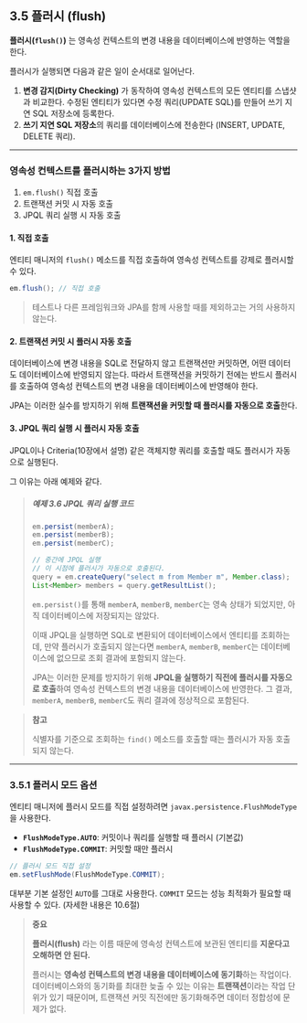 ## 3.5 플러시 (flush)

**플러시(`flush()`)** 는 영속성 컨텍스트의 변경 내용을 데이터베이스에 반영하는 역할을 한다.

플러시가 실행되면 다음과 같은 일이 순서대로 일어난다.

1.  **변경 감지(Dirty Checking)** 가 동작하여 영속성 컨텍스트의 모든 엔티티를 스냅샷과 비교한다. 수정된 엔티티가 있다면 수정 쿼리(UPDATE SQL)를 만들어 쓰기 지연 SQL 저장소에 등록한다.
2.  **쓰기 지연 SQL 저장소**의 쿼리를 데이터베이스에 전송한다 (INSERT, UPDATE, DELETE 쿼리).

---

### 영속성 컨텍스트를 플러시하는 3가지 방법

1.  `em.flush()` 직접 호출
2.  트랜잭션 커밋 시 자동 호출
3.  JPQL 쿼리 실행 시 자동 호출

#### 1. 직접 호출

엔티티 매니저의 `flush()` 메소드를 직접 호출하여 영속성 컨텍스트를 강제로 플러시할 수 있다.
```java
em.flush(); // 직접 호출
```
> 테스트나 다른 프레임워크와 JPA를 함께 사용할 때를 제외하고는 거의 사용하지 않는다.

#### 2. 트랜잭션 커밋 시 플러시 자동 호출

데이터베이스에 변경 내용을 SQL로 전달하지 않고 트랜잭션만 커밋하면, 어떤 데이터도 데이터베이스에 반영되지 않는다. 따라서 트랜잭션을 커밋하기 전에는 반드시 플러시를 호출하여 영속성 컨텍스트의 변경 내용을 데이터베이스에 반영해야 한다.

JPA는 이러한 실수를 방지하기 위해 **트랜잭션을 커밋할 때 플러시를 자동으로 호출**한다.

#### 3. JPQL 쿼리 실행 시 플러시 자동 호출

JPQL이나 Criteria(10장에서 설명) 같은 객체지향 쿼리를 호출할 때도 플러시가 자동으로 실행된다.

그 이유는 아래 예제와 같다.

> ##### 예제 3.6 JPQL 쿼리 실행 코드
>
> ```java
> em.persist(memberA);
> em.persist(memberB);
> em.persist(memberC);
>
> // 중간에 JPQL 실행
> // 이 시점에 플러시가 자동으로 호출된다.
> query = em.createQuery("select m from Member m", Member.class);
> List<Member> members = query.getResultList();
> ```
>
> `em.persist()`를 통해 `memberA`, `memberB`, `memberC`는 영속 상태가 되었지만, 아직 데이터베이스에 저장되지는 않았다.
>
> 이때 JPQL을 실행하면 SQL로 변환되어 데이터베이스에서 엔티티를 조회하는데, 만약 플러시가 호출되지 않는다면 `memberA`, `memberB`, `memberC`는 데이터베이스에 없으므로 조회 결과에 포함되지 않는다.
>
> JPA는 이러한 문제를 방지하기 위해 **JPQL을 실행하기 직전에 플러시를 자동으로 호출**하여 영속성 컨텍스트의 변경 내용을 데이터베이스에 반영한다. 그 결과, `memberA`, `memberB`, `memberC`도 쿼리 결과에 정상적으로 포함된다.

> **참고**
>
> 식별자를 기준으로 조회하는 `find()` 메소드를 호출할 때는 플러시가 자동 호출되지 않는다.

---

### 3.5.1 플러시 모드 옵션

엔티티 매니저에 플러시 모드를 직접 설정하려면 `javax.persistence.FlushModeType`을 사용한다.

-   **`FlushModeType.AUTO`**: 커밋이나 쿼리를 실행할 때 플러시 (기본값)
-   **`FlushModeType.COMMIT`**: 커밋할 때만 플러시

```java
// 플러시 모드 직접 설정
em.setFlushMode(FlushModeType.COMMIT);
```
대부분 기본 설정인 `AUTO`를 그대로 사용한다. `COMMIT` 모드는 성능 최적화가 필요할 때 사용할 수 있다. (자세한 내용은 10.6절)

> **중요**
>
> **플러시(flush)** 라는 이름 때문에 영속성 컨텍스트에 보관된 엔티티를 **지운다고 오해하면 안 된다.**
>
> 플러시는 **영속성 컨텍스트의 변경 내용을 데이터베이스에 동기화**하는 작업이다. 데이터베이스와의 동기화를 최대한 늦출 수 있는 이유는 **트랜잭션**이라는 작업 단위가 있기 때문이며, 트랜잭션 커밋 직전에만 동기화해주면 데이터 정합성에 문제가 없다.